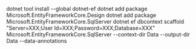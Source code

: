 

dotnet tool install --global dotnet-ef
dotnet add package Microsoft.EntityFrameworkCore.Design
dotnet add package Microsoft.EntityFrameworkCore.SqlServer
dotnet ef dbcontext scaffold "Server=XXX;User Id=XXX;Password=XXX;Database=XXX" Microsoft.EntityFrameworkCore.SqlServer --context-dir Data --output-dir Data --data-annotations
